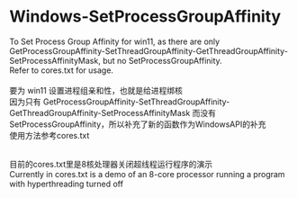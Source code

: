# Windows-SetProcessGroupAffinity
To Set Process Group Affinity for win11, as there are only GetProcessGroupAffinity-SetThreadGroupAffinity-GetThreadGroupAffinity-SetProcessAffinityMask, but no SetProcessGroupAffinity.</br>
Refer to cores.txt for usage.
</br></br>
要为 win11 设置进程组亲和性，也就是给进程绑核</br>
因为只有 GetProcessGroupAffinity-SetThreadGroupAffinity-GetThreadGroupAffinity-SetProcessAffinityMask 而没有 SetProcessGroupAffinity，所以补充了新的函数作为WindowsAPI的补充</br>
使用方法参考cores.txt
</br></br>

目前的cores.txt里是8核处理器关闭超线程运行程序的演示
</br>
Currently in cores.txt is a demo of an 8-core processor running a program with hyperthreading turned off
